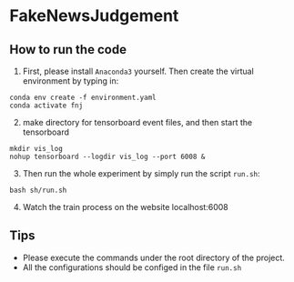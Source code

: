 # FakeNewsJudgement
## How to run the code
1. First, please install `Anaconda3` yourself. Then create the virtual environment by typing in:
```
conda env create -f environment.yaml
conda activate fnj
```
2. make directory for tensorboard event files, and then start the tensorboard
```
mkdir vis_log
nohup tensorboard --logdir vis_log --port 6008 &
```
3. Then run the whole experiment by simply run the script `run.sh`:
```
bash sh/run.sh
```
4. Watch the train process on the website localhost:6008
## Tips
* Please execute the commands under the root directory of the project.
* All the configurations should be configed in the file `run.sh`
